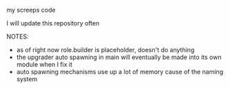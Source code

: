my screeps code

I will update this repository often

NOTES:
 
 - as of right now role.builder is placeholder, doesn't do anything
 - the upgrader auto spawning in main will eventually be made into its own module when I fix it
 - auto spawning mechanisms use up a lot of memory cause of the naming system
